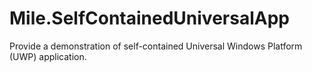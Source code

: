 ﻿# Mile.SelfContainedUniversalApp

Provide a demonstration of self-contained Universal Windows Platform (UWP)
application.
